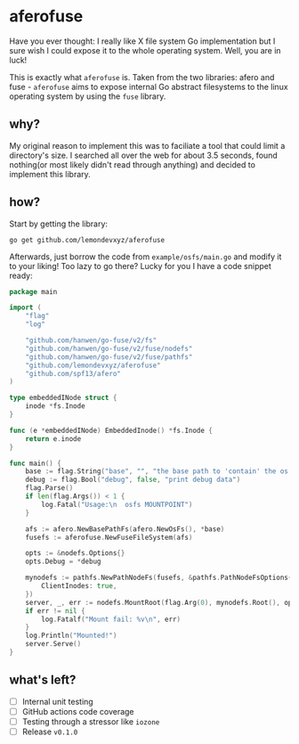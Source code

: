 # aferofuse
Have you ever thought: I really like X file system Go implementation but I sure wish I could expose it to the whole operating system. Well, you are in luck!

This is exactly what `aferofuse` is. Taken from the two libraries: afero and fuse - `aferofuse` aims to expose internal Go abstract filesystems to the linux operating system by using the `fuse` library.

## why?
My original reason to implement this was to faciliate a tool that could limit a directory's size. I searched all over the web for about 3.5 seconds, found nothing(or most likely didn't read through anything) and decided to implement this library.

## how?
Start by getting the library:
``` shell
go get github.com/lemondevxyz/aferofuse
```

Afterwards, just borrow the code from `example/osfs/main.go` and modify it to your liking! Too lazy to go there? Lucky for you I have a code snippet ready:
```go
package main

import (
    "flag"
    "log"

    "github.com/hanwen/go-fuse/v2/fs"
    "github.com/hanwen/go-fuse/v2/fuse/nodefs"
    "github.com/hanwen/go-fuse/v2/fuse/pathfs"
    "github.com/lemondevxyz/aferofuse"
    "github.com/spf13/afero"
)

type embeddedINode struct {
    inode *fs.Inode
}

func (e *embeddedINode) EmbeddedInode() *fs.Inode {
    return e.inode
}

func main() {
    base := flag.String("base", "", "the base path to 'contain' the os filesystem")
    debug := flag.Bool("debug", false, "print debug data")
    flag.Parse()
    if len(flag.Args()) < 1 {
        log.Fatal("Usage:\n  osfs MOUNTPOINT")
    }

    afs := afero.NewBasePathFs(afero.NewOsFs(), *base)
    fusefs := aferofuse.NewFuseFileSystem(afs)

    opts := &nodefs.Options{}
    opts.Debug = *debug

    mynodefs := pathfs.NewPathNodeFs(fusefs, &pathfs.PathNodeFsOptions{
        ClientInodes: true,
    })
    server, _, err := nodefs.MountRoot(flag.Arg(0), mynodefs.Root(), opts)
    if err != nil {
        log.Fatalf("Mount fail: %v\n", err)
    }
    log.Println("Mounted!")
    server.Serve()
}

```

## what's left?
- [ ] Internal unit testing
- [ ] GitHub actions code coverage
- [ ] Testing through a stressor like `iozone`
- [ ] Release `v0.1.0`
